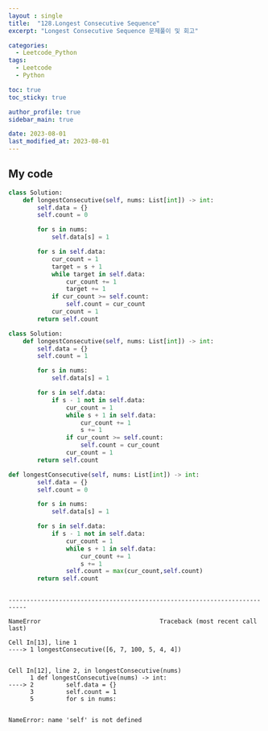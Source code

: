 ```yaml
---
layout : single
title:  "128.Longest Consecutive Sequence"
excerpt: "Longest Consecutive Sequence 문제풀이 및 회고"

categories:
  - Leetcode_Python
tags:
  - Leetcode
  - Python

toc: true
toc_sticky: true

author_profile: true
sidebar_main: true

date: 2023-08-01
last_modified_at: 2023-08-01
---
```

## My code

```python
class Solution:
    def longestConsecutive(self, nums: List[int]) -> int:
        self.data = {}
        self.count = 0

        for s in nums:
            self.data[s] = 1

        for s in self.data:
            cur_count = 1
            target = s + 1
            while target in self.data:
                cur_count += 1
                target += 1
            if cur_count >= self.count:
                self.count = cur_count
            cur_count = 1
        return self.count
```


```python
class Solution:
    def longestConsecutive(self, nums: List[int]) -> int:
        self.data = {}
        self.count = 1

        for s in nums:
            self.data[s] = 1

        for s in self.data:
            if s - 1 not in self.data:
                cur_count = 1
                while s + 1 in self.data:
                    cur_count += 1
                    s += 1
                if cur_count >= self.count:
                    self.count = cur_count
                cur_count = 1
        return self.count

```


```python
def longestConsecutive(self, nums: List[int]) -> int:
        self.data = {}
        self.count = 0

        for s in nums:
            self.data[s] = 1

        for s in self.data:
            if s - 1 not in self.data:
                cur_count = 1
                while s + 1 in self.data:
                    cur_count += 1
                    s += 1
                self.count = max(cur_count,self.count)
        return self.count
```


```python

```


    ---------------------------------------------------------------------------

    NameError                                 Traceback (most recent call last)

    Cell In[13], line 1
    ----> 1 longestConsecutive([6, 7, 100, 5, 4, 4])


    Cell In[12], line 2, in longestConsecutive(nums)
          1 def longestConsecutive(nums) -> int:
    ----> 2         self.data = {}
          3         self.count = 1
          5         for s in nums:


    NameError: name 'self' is not defined



```python

```
